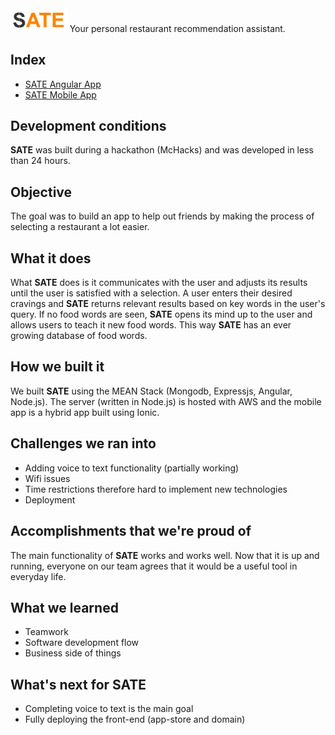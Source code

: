 <img border="0" alt="SATE" src="https://github.com/hooseon17/sate-client-angular/blob/master/src/assets/SATE_LOGO_DARK.png" width="18%" height="18%" />
Your personal restaurant recommendation assistant.

## Index
* [SATE Angular App](https://github.com/hooseon17/sate-client-angular)
* [SATE Mobile App](https://github.com/hooseon17/sate-client-ionic)

## Development conditions
**SATE** was built during a hackathon (McHacks) and was developed in less than 24 hours.

## Objective
The goal was to build an app to help out friends by making the process of selecting a restaurant a lot easier. 

## What it does
What **SATE** does is it communicates with the user and adjusts its results until the user is satisfied with a selection. A user enters their desired cravings and **SATE** returns relevant results based on key words in the user's query. If no food words are seen, **SATE** opens its mind up to the user and allows users to teach it new food words. This way **SATE** has an ever growing database of food words.

## How we built it
We built **SATE** using the MEAN Stack (Mongodb, Expressjs, Angular, Node.js). The server (written in Node.js) is hosted with AWS and the mobile app is a hybrid app built using Ionic. 

## Challenges we ran into
* Adding voice to text functionality (partially working)
* Wifi issues
* Time restrictions therefore hard to implement new technologies
* Deployment

## Accomplishments that we're proud of
The main functionality of **SATE** works and works well. Now that it is up and running, everyone on our team agrees that it would be a useful tool in everyday life. 

## What we learned
* Teamwork
* Software development flow
* Business side of things

## What's next for SATE
* Completing voice to text is the main goal
* Fully deploying the front-end (app-store and domain)
